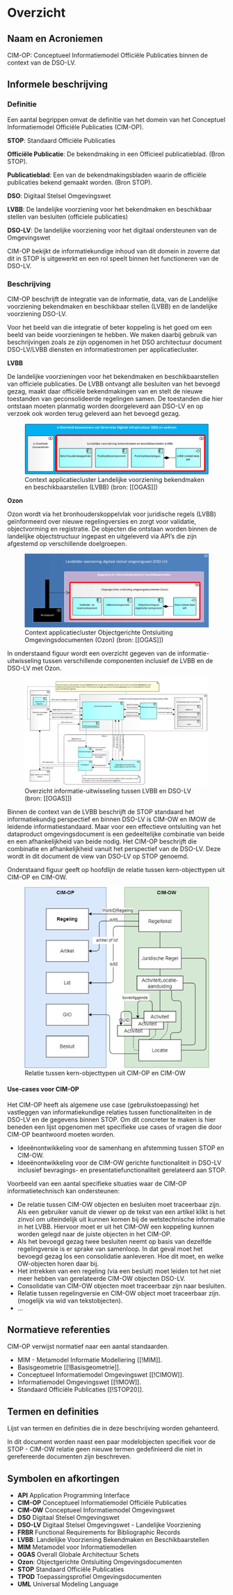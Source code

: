 # Overzicht


## Naam en Acroniemen

CIM-OP: Conceptueel Informatiemodel Officiële Publicaties binnen de context van de DSO-LV.

## Informele beschrijving

### Definitie

Een aantal begrippen omvat de definitie van het domein van het Conceptuel Informatiemodel Officiële Publicaties (CIM-OP).

**STOP**: Standaard Officiële Publicaties

**Officiële Publicatie**: De bekendmaking in een Officieel publicatieblad. (Bron STOP).

**Publicatieblad**: Een van de bekendmakingsbladen waarin de officiële publicaties bekend gemaakt worden. (Bron STOP).

**DSO**: Digitaal Stelsel Omgevingswet

**LVBB**: De landelijke voorziening voor het bekendmaken en beschikbaar stellen van besluiten (officiele publicaties)

**DSO-LV**: De landelijke voorziening voor het digitaal ondersteunen van de Omgevingswet

CIM-OP bekijkt de informatiekundige inhoud van dit domein in zoverre dat dit in STOP is uitgewerkt en een rol speelt binnen het functioneren van de DSO-LV.

### Beschrijving

CIM-OP beschrijft de integratie van de informatie, data, van de Landelijke voorziening bekendmaken en beschikbaar stellen (LVBB) en de landelijke voorziening DSO-LV.

Voor het beeld van die integratie of beter koppeling is het goed om een beeld van beide voorzieningen te hebben. We maken daarbij gebruik van beschrijvingen zoals ze zijn opgenomen in het DSO architectuur document DSO-LV/LVBB diensten en informatiestromen per applicatiecluster.

**LVBB**

De landelijke voorzieningen voor het bekendmaken en beschikbaarstellen van officiele publicaties. De LVBB ontvangt alle besluiten van het bevoegd gezag, maakt daar officiële bekendmakingen van en stelt de nieuwe toestanden van geconsolideerde regelingen samen. De toestanden die hier ontstaan moeten planmatig worden doorgeleverd aan DSO-LV en op verzoek ook worden terug geleverd aan het bevoegd gezag.

<figure id="Figuur_1">
<img src="media/LVBB-architectuur.png" alt="">
<figcaption>Context applicatiecluster Landelijke voorziening bekendmaken en beschikbaarstellen (LVBB) (bron: [[OGAS]])</figcaption>
</figure>

**Ozon**

Ozon wordt via het bronhouderskoppelvlak voor juridische regels (LVBB) geïnformeerd over nieuwe regelingversies en zorgt voor validatie, objectvorming en registratie. De objecten die ontstaan worden binnen de landelijke objectstructuur ingepast en uitgeleverd via API’s die zijn afgestemd op verschillende doelgroepen.

<figure id="Figuur_2">
<img src="media/OZON-architectuur.png" alt="">
<figcaption>Context applicatiecluster Objectgerichte Ontsluiting Omgevingsdocumenten (Ozon) (bron: [[OGAS]])</figcaption>
</figure>

In onderstaand figuur wordt een overzicht gegeven van de informatie-uitwisseling tussen verschillende componenten inclusief de LVBB en de DSO-LV met Ozon.

<figure id="Figuur_3">
<img src="media/Informatieuitwisseling LVBB-DSO-LV.png" alt="">
<figcaption>Overzicht informatie-uitwisseling tussen LVBB en DSO-LV (bron: [[OGAS]])</figcaption>
</figure>

Binnen de context van de LVBB beschrijft de STOP standaard het informatiekundig perspectief en binnen DSO-LV is CIM-OW en IMOW de leidende informatiestandaard. Maar voor een effectieve ontsluiting van het dataproduct omgevingsdocument is een gedeeltelijke combinatie van beide en een afhankelijkheid van beide nodig. Het CIM-OP beschrijft die combinatie en afhankelijkheid vanuit het perspectief van de DSO-LV. Deze wordt in dit document de view van DSO-LV op STOP genoemd.

Onderstaand figuur geeft op hoofdlijn de relatie tussen kern-objecttypen uit CIM-OP en CIM-OW.

<figure id="Figuur_4">
<img src="media/CIMOP-CIMOW koppeling.png" alt="">
<figcaption>Relatie tussen kern-objecttypen uit CIM-OP en CIM-OW</figcaption>
</figure>

#### Use-cases voor CIM-OP

Het CIM-OP heeft als algemene use case (gebruikstoepassing) het vastleggen van  informatiekundige relaties tussen functionaliteiten in de DSO-LV en de gegevens binnen STOP. Om dit concreter te maken is hier beneden een lijst opgenomen met specifieke use cases of vragen die door CIM-OP beantwoord moeten worden.

- Ideeënontwikkeling voor de samenhang en afstemming tussen STOP en CIM-OW.
- Ideeënontwikkeling voor de CIM-OW gerichte functionaliteit in DSO-LV inclusief bevragings- en presentatiefunctionaliteit gerelateerd aan STOP.

Voorbeeld van een aantal specifieke situaties waar de CIM-OP informatietechnisch kan ondersteunen:
- De relatie tussen CIM-OW objecten en besluiten moet traceerbaar zijn. Als een gebruiker vanuit de viewer op de tekst van een artikel klikt is het zinvol om uiteindelijk uit kunnen komen bij de wetstechnische informatie in het LVBB. Hiervoor moet er uit het CIM-OW een koppeling kunnen worden gelegd naar de juiste objecten in het CIM-OP.
- Als het bevoegd gezag twee besluiten neemt op basis van dezelfde regelingversie is er sprake van samenloop. In dat geval moet het bevoegd gezag los een consolidatie aanleveren. Hoe dit moet, en welke OW-objecten horen daar bij.
- Het intrekken van een regeling (via een besluit) moet leiden tot het niet meer hebben van gerelateerde CIM-OW objecten DSO-LV.
- Consolidatie van CIM-OW objecten moet traceerbaar zijn naar besluiten.
- Relatie tussen regelingversie en CIM-OW object moet traceerbaar zijn.(mogelijk via wid van tekstobjecten).
- ...


## Normatieve referenties

CIM-OP verwijst normatief naar een aantal standaarden.

 - MIM - Metamodel Informatie Modellering [[!MIM]].
 - Basisgeometrie [[!Basisgeometrie]].
 - Conceptueel Informatiemodel Omgevingswet [[!CIMOW]].
 - Informatiemodel Omgevingswet [[!IMOW]].
 - Standaard Officiële Publicaties [[!STOP20]].

## Termen en definities

Lijst van termen en definities die in deze beschrijving worden gehanteerd.

In dit document worden naast een paar modelobjecten specifiek voor de STOP - CIM-OW relatie geen nieuwe termen gedefinieerd die niet in gerefereerde documenten zijn beschreven.

## Symbolen en afkortingen

- **API** Application Programming Interface
- **CIM-OP** Conceptueel Informatiemodel Officiële Publicaties
- **CIM-OW** Conceptueel Informatiemodel Omgevingswet
- **DSO** Digitaal Stelsel Omgevingswet
- **DSO-LV** Digitaal Stelsel Omgevingswet - Landelijke Voorziening
- **FRBR** Functional Requirements for Bibliographic Records
- **LVBB**: Landelijke Voorziening Bekendmaken en Beschikbaarstellen
- **MIM** Metamodel voor Informatiemodellen
- **OGAS** Overall Globale Architectuur Schets 
- **Ozon**: Objectgerichte Ontsluiting Omgevingsdocumenten
- **STOP** Standaard Officiële Publicaties
- **TPOD** Toepassingsprofiel Omgevingsdocumenten
- **UML** Universal Modeling Language

